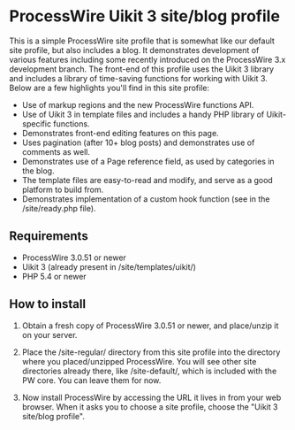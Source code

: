 # ProcessWire Uikit 3 site/blog profile

This is a simple ProcessWire site profile that is somewhat like our default site profile,
but also includes a blog. It demonstrates development of various features including some 
recently introduced on the ProcessWire 3.x development branch. The front-end of this 
profile uses the Uikit 3 library and includes a library of time-saving functions for 
working with Uikit 3. Below are a few highlights you'll find in this site profile:

- Use of markup regions and the new ProcessWire functions API.
- Use of Uikit 3 in template files and includes a handy PHP library of Uikit-specific functions.
- Demonstrates front-end editing features on this page.
- Uses pagination (after 10+ blog posts) and demonstrates use of comments as well.
- Demonstrates use of a Page reference field, as used by categories in the blog.
- The template files are easy-to-read and modify, and serve as a good platform to build from.
- Demonstrates implementation of a custom hook function (see in the /site/ready.php file).

## Requirements

- ProcessWire 3.0.51 or newer
- Uikit 3 (already present in /site/templates/uikit/)
- PHP 5.4 or newer

## How to install

1. Obtain a fresh copy of ProcessWire 3.0.51 or newer, and place/unzip it on your server.

2. Place the /site-regular/ directory from this site profile into the directory where 
   you placed/unzipped ProcessWire. You will see other site directories already there, 
   like /site-default/, which is included with the PW core. You can leave them for now.

3. Now install ProcessWire by accessing the URL it lives in from your web browser. When
   it asks you to choose a site profile, choose the "Uikit 3 site/blog profile". 



